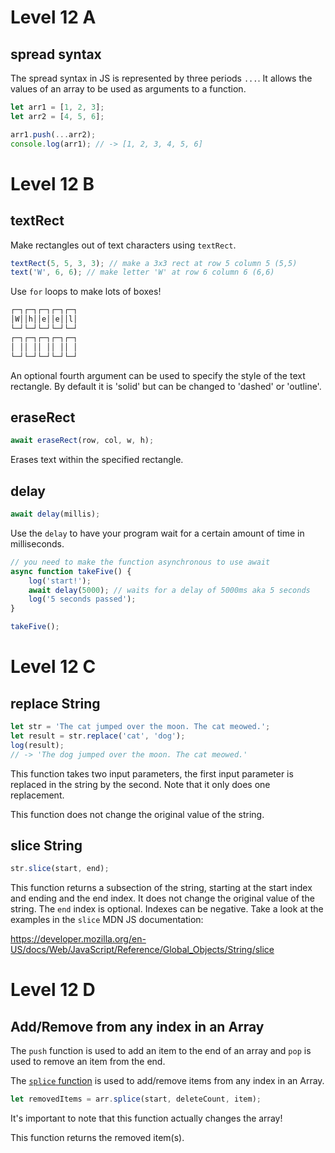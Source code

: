 # Level 12 A

## spread syntax

The spread syntax in JS is represented by three periods `...`. It allows the values of an array to be used as arguments to a function.

```js
let arr1 = [1, 2, 3];
let arr2 = [4, 5, 6];

arr1.push(...arr2);
console.log(arr1); // -> [1, 2, 3, 4, 5, 6]
```

# Level 12 B

## textRect

Make rectangles out of text characters using `textRect`.

```js
textRect(5, 5, 3, 3); // make a 3x3 rect at row 5 column 5 (5,5)
text('W', 6, 6); // make letter 'W' at row 6 column 6 (6,6)
```

Use `for` loops to make lots of boxes!

```txt
┌─┐┌─┐┌─┐┌─┐┌─┐
│W││h││e││e││l│
└─┘└─┘└─┘└─┘└─┘
┌─┐┌─┐┌─┐┌─┐┌─┐
│ ││ ││ ││ ││ │
└─┘└─┘└─┘└─┘└─┘
```

An optional fourth argument can be used to specify the style of the text rectangle. By default it is 'solid' but can be changed to 'dashed' or 'outline'.

## eraseRect

```js
await eraseRect(row, col, w, h);
```

Erases text within the specified rectangle.

## delay

```js
await delay(millis);
```

Use the `delay` to have your program wait for a certain amount of time in milliseconds.

```js
// you need to make the function asynchronous to use await
async function takeFive() {
	log('start!');
	await delay(5000); // waits for a delay of 5000ms aka 5 seconds
	log('5 seconds passed');
}

takeFive();
```

# Level 12 C

## replace String

```js
let str = 'The cat jumped over the moon. The cat meowed.';
let result = str.replace('cat', 'dog');
log(result);
// -> 'The dog jumped over the moon. The cat meowed.'
```

This function takes two input parameters, the first input parameter is replaced in the string by the second. Note that it only does one replacement.

This function does not change the original value of the string.

## slice String

```js
str.slice(start, end);
```

This function returns a subsection of the string, starting at the start index and ending and the end index. It does not change the original value of the string. The `end` index is optional. Indexes can be negative. Take a look at the examples in the `slice` MDN JS documentation:

https://developer.mozilla.org/en-US/docs/Web/JavaScript/Reference/Global_Objects/String/slice

# Level 12 D

## Add/Remove from any index in an Array

The `push` function is used to add an item to the end of an array and `pop` is used to remove an item from the end.

The [`splice` function](https://developer.mozilla.org/en-US/docs/Web/JavaScript/Reference/Global_Objects/Array/splice) is used to add/remove items from any index in an Array.

```js
let removedItems = arr.splice(start, deleteCount, item);
```

It's important to note that this function actually changes the array!

This function returns the removed item(s).
